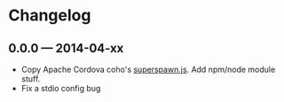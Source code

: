 # Changelog

## 0.0.0 — 2014-04-xx
- Copy Apache Cordova coho's [superspawn.js](https://github.com/apache/cordova-coho/blob/c114399a7c6d03f805ffccf6b7ed74e2cb2c6b74/src/superspawn.js
). Add npm/node module stuff.
- Fix a stdio config bug
